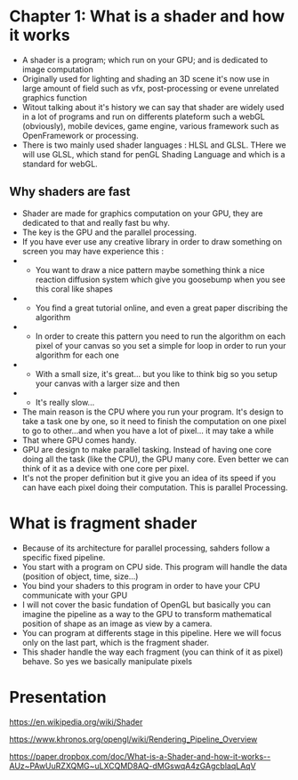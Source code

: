 # Chapter 1:  What is a shader and how it works

* A shader is a program; which run on your GPU; and is dedicated to image computation
* Originally used for lighting and shading an 3D scene it's now use in large amount of field such as vfx, post-processing or evene unrelated graphics function
* Witout talking about it's history we can say that shader are widely used in a lot of programs and run on differents plateform such a webGL (obviously), mobile devices, game engine, various framework such as OpenFramework or processing.
* There is two mainly used shader languages : HLSL and GLSL. THere we will use GLSL, which stand for penGL Shading Language and which is a standard for webGL.

## Why shaders are fast
* Shader are made for graphics computation on your GPU, they are dedicated to that and really fast bu why.
* The key is the GPU and the parallel processing.
* If you have ever use any creative library in order to draw something on screen you may have experience this :
* * You want to draw a nice pattern maybe something think a nice reaction diffusion system which give you goosebump when you see this coral like shapes
* * You find a great tutorial online, and even a great paper discribing the algorithm
* * In order to create this pattern you need to run the algorithm on each pixel of your canvas so you set a simple for loop in order to run your algorithm for each one
* * With a small size, it's great... but you like to think big so you setup your canvas with a larger size and then
* * It's really slow...
* The main reason is the CPU where you run your program. It's design to take a task one by one, so it need to finish the computation on one pixel to go to other...and when you have a lot of pixel... it may take a while
* That where GPU comes handy.
* GPU are design to make parallel tasking. Instead of having one core doing all the task (like the CPU), the GPU many core. Even better we can think of it as a device with one core per pixel.
* It's not the proper definition but it give you an idea of its speed if you can have each pixel doing their computation. This is parallel Processing.

# What is fragment shader
* Because of its architecture for parallel processing, sahders follow a specific fixed pipeline.
* You start with a program on CPU side. This program will handle the data (position of object, time, size...)
* You bind your shaders to this program in order to have your CPU communicate with your GPU
* I will not cover the basic fundation of OpenGL but basically you can imagine the pipeline as a way to the GPU to transform mathematical position of shape as an image as view by a camera.
* You can program at differents stage in this pipeline. Here we will focus only on the last part, which is the fragment shader.
* This shader handle the way each fragment (you can think of it as pixel) behave. So yes we basically manipulate pixels

# Presentation
https://en.wikipedia.org/wiki/Shader

https://www.khronos.org/opengl/wiki/Rendering_Pipeline_Overview

https://paper.dropbox.com/doc/What-is-a-Shader-and-how-it-works--AUz~PAwUuRZXQMG~uLXCQMD8AQ-dMGswqA4zGAgcblaqLAqV
